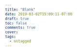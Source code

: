 ```yaml
---
title: "Blank"
date: 2019-03-02T15:09:11-07:00
draft: true
toc: false
comments: true
cover: 
tags:
  - untagged
---
```


